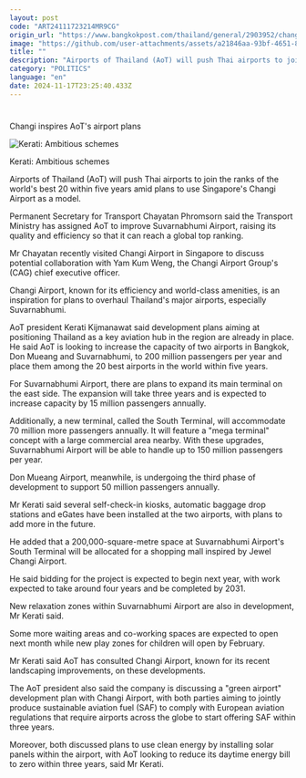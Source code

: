 ```yaml
---
layout: post
code: "ART24111723214MR9CG"
origin_url: "https://www.bangkokpost.com/thailand/general/2903952/changi-inspires-aots-airport-plans"
image: "https://github.com/user-attachments/assets/a21846aa-93bf-4651-89cd-cc2427cf945b"
title: ""
description: "Airports of Thailand (AoT) will push Thai airports to join the ranks of the world"
category: "POLITICS"
language: "en"
date: 2024-11-17T23:25:40.433Z
---
```


# 

Changi inspires AoT's airport plans

![Kerati: Ambitious schemes](https://github.com/user-attachments/assets/54086ee7-2069-4641-9d50-422e35e6f743)

Kerati: Ambitious schemes

Airports of Thailand (AoT) will push Thai airports to join the ranks of the world's best 20 within five years amid plans to use Singapore's Changi Airport as a model.

Permanent Secretary for Transport Chayatan Phromsorn said the Transport Ministry has assigned AoT to improve Suvarnabhumi Airport, raising its quality and efficiency so that it can reach a global top ranking.

Mr Chayatan recently visited Changi Airport in Singapore to discuss potential collaboration with Yam Kum Weng, the Changi Airport Group's (CAG) chief executive officer.

Changi Airport, known for its efficiency and world-class amenities, is an inspiration for plans to overhaul Thailand's major airports, especially Suvarnabhumi.

AoT president Kerati Kijmanawat said development plans aiming at positioning Thailand as a key aviation hub in the region are already in place. He said AoT is looking to increase the capacity of two airports in Bangkok, Don Mueang and Suvarnabhumi, to 200 million passengers per year and place them among the 20 best airports in the world within five years.

For Suvarnabhumi Airport, there are plans to expand its main terminal on the east side. The expansion will take three years and is expected to increase capacity by 15 million passengers annually.

Additionally, a new terminal, called the South Terminal, will accommodate 70 million more passengers annually. It will feature a "mega terminal" concept with a large commercial area nearby. With these upgrades, Suvarnabhumi Airport will be able to handle up to 150 million passengers per year.

Don Mueang Airport, meanwhile, is undergoing the third phase of development to support 50 million passengers annually.

Mr Kerati said several self-check-in kiosks, automatic baggage drop stations and eGates have been installed at the two airports, with plans to add more in the future.

He added that a 200,000-square-metre space at Suvarnabhumi Airport's South Terminal will be allocated for a shopping mall inspired by Jewel Changi Airport.

He said bidding for the project is expected to begin next year, with work expected to take around four years and be completed by 2031.

New relaxation zones within Suvarnabhumi Airport are also in development, Mr Kerati said.

Some more waiting areas and co-working spaces are expected to open next month while new play zones for children will open by February.

Mr Kerati said AoT has consulted Changi Airport, known for its recent landscaping improvements, on these developments.

The AoT president also said the company is discussing a "green airport" development plan with Changi Airport, with both parties aiming to jointly produce sustainable aviation fuel (SAF) to comply with European aviation regulations that require airports across the globe to start offering SAF within three years.

Moreover, both discussed plans to use clean energy by installing solar panels within the airport, with AoT looking to reduce its daytime energy bill to zero within three years, said Mr Kerati.
